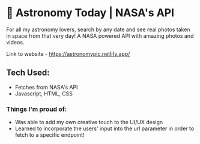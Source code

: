 # 🚀 Astronomy Today | NASA's API
For all my astronomy lovers, search by any date and see real photos taken in space from that very day! A NASA powered API with amazing photos and videos.

Link to website - https://astronomypic.netlify.app/

## Tech Used:
- Fetches from NASA's API
- Javascript, HTML, CSS

### Things I'm proud of:
- Was able to add my own creative touch to the UI/UX design
- Learned to incorporate the users' input into the url parameter in order to fetch to a specific endpoint!